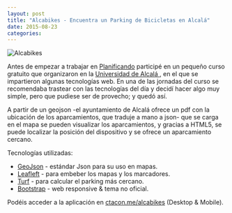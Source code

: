 ```yaml
---
layout: post
title: "Alcabikes - Encuentra un Parking de Bicicletas en Alcalá"
date: 2015-08-23
categories:
---
```


![Alcabikes](/onclick/post_images/2015-08-24-alcabikes/alcabikes.png)

Antes de empezar a trabajar en [Planificando](http://planificando.org) participé en un pequeño curso gratuito que organizaron en la [Universidad de Alcalá ](http://www.uah.es/), en el que se impartieron algunas tecnologías web. En una de las jornadas del curso se recomendaba trastear con las tecnologías del día y decidí hacer algo muy simple, pero que pudiese ser de provecho; y quedó así.

A partir de un geojson -el ayuntamiento de Alcalá ofrece un pdf con la ubicación de los aparcamientos, que traduje a mano a json- que se carga en el mapa se pueden visualizar los aparcamientos, y gracias a HTML5, se puede localizar la posición del dispositivo y se ofrece un aparcamiento cercano.

Tecnologías utilizadas:

- [GeoJson](http://geojson.org) - estándar Json para su uso en mapas.
- [Leafleft](http://leafletjs.com) - para embeber los mapas y los marcadores.
- [Turf](http://turfjs.org) - para calcular el parking más cercano.
- [Bootstrap](http://getbootstrap.com) - web responsive & tema no oficial.

Podéis acceder a la aplicación en [ctacon.me/alcabikes](http://carlosjtacon.com/alcabikes/) (Desktop & Mobile).